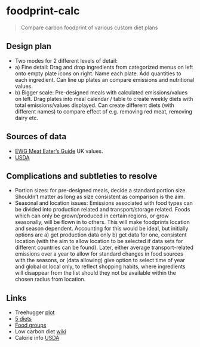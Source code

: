 foodprint-calc
==============

> Compare carbon foodprint of various custom diet plans

## Design plan
+ Two modes for 2 different levels of detail: 
+ 	a) Fine detail: Drag and drop ingredients from categorized menus on left onto empty plate icons on right. Name each plate. Add quantities to each ingredient. Can line up plates an compare emissions and nutritional values.
+ 	b) Bigger scale: Pre-designed meals with calculated emissions/values on left. Drag plates into meal calendar / table to create weekly diets with total emissions/values displayed. Can create different diets (with different names) to compare effect of e.g. removing red meat, removing dairy etc.


## Sources of data
+ [EWG Meat Eater’s Guide](http://static.ewg.org/reports/2011/meateaters/pdf/methodology_ewg_meat_eaters_guide_to_health_and_climate_2011.pdf) UK values.
+ [USDA](http://ndb.nal.usda.gov/ndb/)


## Complications and subtleties to resolve
+ Portion sizes: for pre-designed meals, decide a standard portion size. Shouldn’t matter as long as size consistent as comparison is the aim.
+ Seasonal and location issues: Emissions associated with food types can be divided into production related and transport/storage related. Foods which can only be grown/produced in certain regions, or grow seasonally, will be flown in to others. This will make foodprints location and season dependent. Accounting for this would be ideal, but initially options are a) get production data only b) get data for one, consistent location (with the aim to allow location to be selected if data sets for different countries can be found). Later, either average transport-related emissions over a year to allow for standard changes in food sources with the seasons, or (data allowing) give option to select time of year and global or local only, to reflect shopping habits, where ingredients will disappear from the list should they not be available within the chosen radius from location.


## Links
+ Treehugger [plot](http://www.treehugger.com/green-food/meat-eaters-guide-get-to-know-the-carbon-footprint-of-your-diet-lamb-beef-cheese-are-the-worst.html)
+ [5 diets](http://shrinkthatfootprint.com/food-carbon-footprint-diet)
+ [Food groups](http://fivepercent.us/2008/05/29/link-relative-climate-impact-of-red-meat-vs-other-food-types/)
+ Low carbon diet [wiki](http://en.wikipedia.org/wiki/Low_carbon_diet)
+ Calorie info [USDA](http://ndb.nal.usda.gov/ndb/foods/show/7555?qlookup=23568&max=25&man=&lfacet=&new=1)

